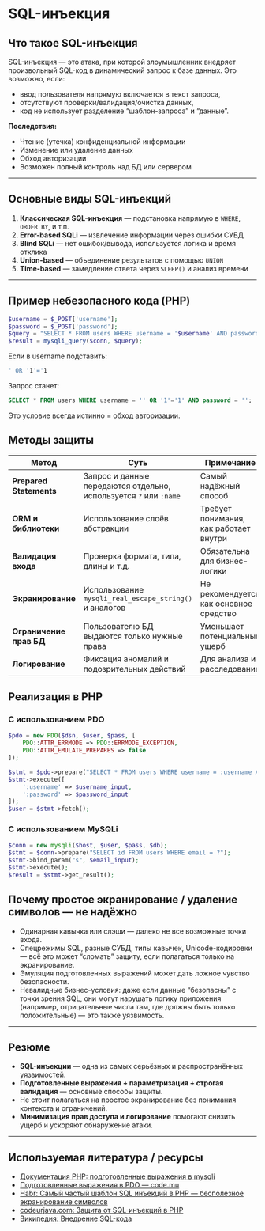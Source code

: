 # SQL-инъекция

## Что такое SQL-инъекция

SQL-инъекция — это атака, при которой злоумышленник внедряет произвольный SQL-код в динамический запрос к базе данных. Это возможно, если:

- ввод пользователя напрямую включается в текст запроса,  
- отсутствуют проверки/валидация/очистка данных,  
- код не использует разделение “шаблон-запроса” и “данные”.

**Последствия:**

- Чтение (утечка) конфиденциальной информации  
- Изменение или удаление данных  
- Обход авторизации  
- Возможен полный контроль над БД или сервером

---

## Основные виды SQL-инъекций

1. **Классическая SQL-инъекция** — подстановка напрямую в `WHERE`, `ORDER BY`, и т.п.  
2. **Error-based SQLi** — извлечение информации через ошибки СУБД  
3. **Blind SQLi** — нет ошибок/вывода, используется логика и время отклика  
4. **Union-based** — объединение результатов с помощью `UNION`  
5. **Time-based** — замедление ответа через `SLEEP()` и анализ времени

---

## Пример небезопасного кода (PHP)

```php
$username = $_POST['username'];
$password = $_POST['password'];
$query = "SELECT * FROM users WHERE username = '$username' AND password = '$password'";
$result = mysqli_query($conn, $query);
```

Если в username подставить:

```bash
' OR '1'='1
```

Запрос станет:

```sql
SELECT * FROM users WHERE username = '' OR '1'='1' AND password = '';
```

Это условие всегда истинно = обход авторизации.


## Методы защиты

| Метод                  | Суть                                                         | Примечание                              |
|------------------------|--------------------------------------------------------------|------------------------------------------|
| **Prepared Statements**| Запрос и данные передаются отдельно, используется `?` или `:name` | Самый надёжный способ                    |
| **ORM и библиотеки**   | Использование слоёв абстракции                               | Требует понимания, как работает внутри   |
| **Валидация входа**    | Проверка формата, типа, длины и т.д.                         | Обязательна для бизнес-логики            |
| **Экранирование**      | Использование `mysqli_real_escape_string()` и аналогов       | Не рекомендуется как основное средство   |
| **Ограничение прав БД**| Пользователю БД выдаются только нужные права                 | Уменьшает потенциальный ущерб            |
| **Логирование**        | Фиксация аномалий и подозрительных действий                  | Для анализа и расследования              |


## Реализация в PHP

### С использованием PDO

```php
$pdo = new PDO($dsn, $user, $pass, [
    PDO::ATTR_ERRMODE => PDO::ERRMODE_EXCEPTION,
    PDO::ATTR_EMULATE_PREPARES => false
]);

$stmt = $pdo->prepare("SELECT * FROM users WHERE username = :username AND password = :password");
$stmt->execute([
    ':username' => $username_input,
    ':password' => $password_input
]);
$user = $stmt->fetch();
```

### С использованием MySQLi

```php
$conn = new mysqli($host, $user, $pass, $db);
$stmt = $conn->prepare("SELECT id FROM users WHERE email = ?");
$stmt->bind_param("s", $email_input);
$stmt->execute();
$result = $stmt->get_result();
```

## Почему простое экранирование / удаление символов — не надёжно

- Одинарная кавычка или слэши — далеко не все возможные точки входа.
- Спецрежимы SQL, разные СУБД, типы кавычек, Unicode-кодировки — всё это может “сломать” защиту, если полагаться только на экранирование.
- Эмуляция подготовленных выражений может дать ложное чувство безопасности.
- Невалидные бизнес-условия: даже если данные “безопасны” с точки зрения SQL, они могут нарушать логику приложения (например, отрицательные числа там, где должны быть только положительные) — это также уязвимость.

---

## Резюме

- **SQL-инъекции** — одна из самых серьёзных и распространённых уязвимостей.
- **Подготовленные выражения + параметризация + строгая валидация** — основные способы защиты.
- Не стоит полагаться на простое экранирование без понимания контекста и ограничений.
- **Минимизация прав доступа и логирование** помогают снизить ущерб и ускоряют обнаружение атаки.

---

## Используемая литература / ресурсы

- [Документация PHP: подготовленные выражения в mysqli](https://www.php.net/manual/ru/mysqli.quickstart.prepared-statements.php)
- [Подготовленные выражения в PDO — code.mu](https://code.mu/ru/php/book/supreme/pdo/prepared-statements/)
- [Habr: Самый частый шаблон SQL инъекций в PHP — бесполезное экранирование символов](https://habr.com/ru/articles/142599/)
- [codeurjava.com: Защита от SQL-инъекций в PHP](https://www.codeurjava.com/ru/php/%D0%97%D0%B0%D1%89%D0%B8%D1%82%D0%B0-%D0%BE%D1%82-sql-%D0%B8%D0%BD%D1%8A%D0%B5%D0%BA%D1%86%D0%B8%D0%B9-%D0%B2-php.html)
- [Википедия: Внедрение SQL-кода](https://ru.wikipedia.org/wiki/Внедрение_SQL-кода)